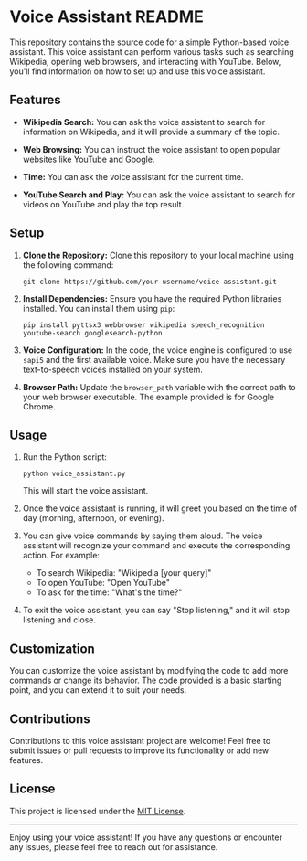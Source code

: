 # Voice Assistant README

This repository contains the source code for a simple Python-based voice assistant. This voice assistant can perform various tasks such as searching Wikipedia, opening web browsers, and interacting with YouTube. Below, you'll find information on how to set up and use this voice assistant.

## Features

- **Wikipedia Search:** You can ask the voice assistant to search for information on Wikipedia, and it will provide a summary of the topic.

- **Web Browsing:** You can instruct the voice assistant to open popular websites like YouTube and Google.

- **Time:** You can ask the voice assistant for the current time.

- **YouTube Search and Play:** You can ask the voice assistant to search for videos on YouTube and play the top result.

## Setup

1. **Clone the Repository:** Clone this repository to your local machine using the following command:

   ```
   git clone https://github.com/your-username/voice-assistant.git
   ```

2. **Install Dependencies:** Ensure you have the required Python libraries installed. You can install them using `pip`:

   ```
   pip install pyttsx3 webbrowser wikipedia speech_recognition youtube-search googlesearch-python
   ```

3. **Voice Configuration:** In the code, the voice engine is configured to use `sapi5` and the first available voice. Make sure you have the necessary text-to-speech voices installed on your system.

4. **Browser Path:** Update the `browser_path` variable with the correct path to your web browser executable. The example provided is for Google Chrome.

## Usage

1. Run the Python script:

   ```
   python voice_assistant.py
   ```

   This will start the voice assistant.

2. Once the voice assistant is running, it will greet you based on the time of day (morning, afternoon, or evening).

3. You can give voice commands by saying them aloud. The voice assistant will recognize your command and execute the corresponding action. For example:

   - To search Wikipedia: "Wikipedia [your query]"
   - To open YouTube: "Open YouTube"
   - To ask for the time: "What's the time?"

4. To exit the voice assistant, you can say "Stop listening," and it will stop listening and close.

## Customization

You can customize the voice assistant by modifying the code to add more commands or change its behavior. The code provided is a basic starting point, and you can extend it to suit your needs.

## Contributions

Contributions to this voice assistant project are welcome! Feel free to submit issues or pull requests to improve its functionality or add new features.

## License

This project is licensed under the [MIT License](LICENSE).

---

Enjoy using your voice assistant! If you have any questions or encounter any issues, please feel free to reach out for assistance.
